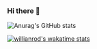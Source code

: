 ### Hi there 👋

![Anurag's GitHub stats](https://github-readme-stats.vercel.app/api?username=MauricioPDuarte&show_icons=true&theme=transparent)

[![willianrod's wakatime stats](https://github-readme-stats.vercel.app/api/wakatime?username=MauricioPDuarte)](https://github.com/anuraghazra/github-readme-stats)
<!--
![Anurag's GitHub stats](https://github-readme-stats.vercel.app/api?username=anuraghazra&show_icons=true&theme=radical)
![Anurag's GitHub stats](https://github-readme-stats.vercel.app/api?username=anuraghazra&show_icons=true&theme=transparent)

Here are some ideas to get you started:

- 🔭 I’m currently working on ...
- 🌱 I’m currently learning ...
- 👯 I’m looking to collaborate on ...
- 🤔 I’m looking for help with ...
- 💬 Ask me about ...
- 📫 How to reach me: ...
- 😄 Pronouns: ...
- ⚡ Fun fact: ...
-->
